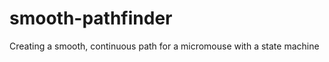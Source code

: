 smooth-pathfinder
=================

Creating a smooth, continuous path for a micromouse with a state machine
